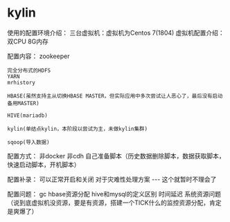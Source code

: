 # kylin

使用的配置环境介绍：
	三台虚拟机：虚拟机为Centos 7(1804)
	虚拟机配置介绍：
		双CPU
		8G内存

配置内容：
	zookeeper	

	完全分布式的HDFS
	YARN
	mrhistory

	HBASE(虽然支持主从切换HBASE MASTER，但实际应用中多次尝试让人恶心了，最后没有启动备用MASTER)

	HIVE(mariadb)

	kylin(单结点kylin，本阶段以尝试为主，未做kylin集群)

	sqoop(导入数据)

配置方式：
	非docker
	非cdh
	自己准备脚本（历史数据删除脚本，数据获取脚本，快速启动脚本，开机脚本）

配置补录：
	可以正常开启和关闭
	对于灾难性处理方案  ---  这个就暂时不理会了

配置问题：
	gc
	hbase资源分配 
	hive和mysql的定义区别
	时间延迟
	系统资源问题
	（说到底虚拟机没资源，要是有资源，搭建一个TICK什么的监控资源分配，肯定是爽爆了）






